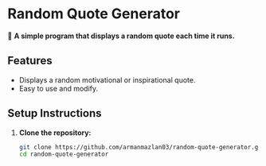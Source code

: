 # Random Quote Generator

🌟 **A simple program that displays a random quote each time it runs.**

## Features
- Displays a random motivational or inspirational quote.
- Easy to use and modify.

## Setup Instructions

1. **Clone the repository:**
   ```bash
   git clone https://github.com/armanmazlan03/random-quote-generator.git
   cd random-quote-generator
